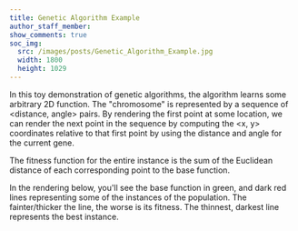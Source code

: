 ```yaml
---
title: Genetic Algorithm Example
author_staff_member: 
show_comments: true
soc_img:
  src: /images/posts/Genetic_Algorithm_Example.jpg
  width: 1800
  height: 1029
---
```


In this toy demonstration of genetic algorithms, the algorithm learns some arbitrary 2D function. The "chromosome" is represented by a sequence of <distance, angle> pairs. By rendering the first point at some location, we can render the next point in the sequence by computing the <x, y> coordinates relative to that first point by using the distance and angle for the current gene.

The fitness function for the entire instance is the sum of the Euclidean distance of each corresponding point to the base function.

In the rendering below, you'll see the base function in green, and dark red lines representing some of the instances of the population. The fainter/thicker the line, the worse is its fitness. The thinnest, darkest line represents the best instance.  

<div id="demoContainer" ></div>
<script src="/js/demo/genetic-algorithm.js"></script>
